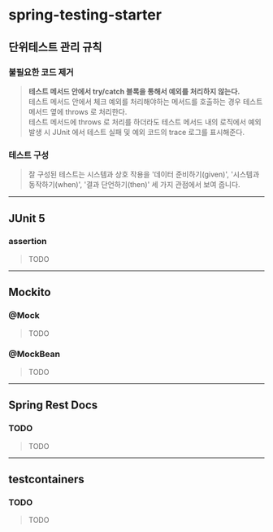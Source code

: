 # spring-testing-starter

## 단위테스트 관리 규칙
### 불필요한 코드 제거
> **테스트 메서드 안에서 try/catch 블록을 통해서 예외를 처리하지 않는다.**  
> 테스트 메서드 안에서 체크 예외를 처리해야하는 메서드를 호출하는 경우 테스트 메서드 옆에 throws 로 처리한다.  
> 테스트 메서드에 throws 로 처리를 하더라도 테스트 메서드 내의 로직에서 예외 발생 시 JUnit 에서 테스트 실패 및 예외 코드의 trace 로그를
> 표시해준다.  

### 테스트 구성
> 잘 구성된 테스트는 시스템과 상호 작용을 '데이터 준비하기(given)', '시스템과 동작하기(when)', '결과 단언하기(then)' 세 가지
> 관점에서 보여 줍니다.

---

## JUnit 5
### assertion
> TODO

---

## Mockito
### @Mock
> TODO

### @MockBean
> TODO

---

## Spring Rest Docs
### TODO
> TODO

---

## testcontainers
### TODO
> TODO
